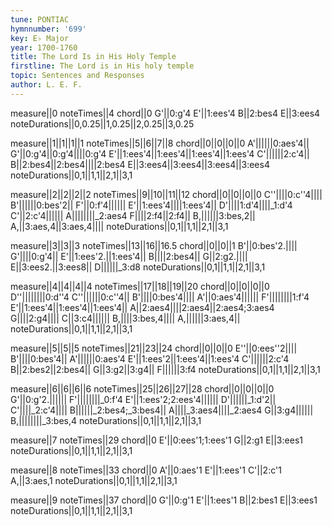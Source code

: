 ```yaml
---
tune: PONTIAC
hymnnumber: '699'
key: E♭ Major
year: 1700-1760
title: The Lord Is in His Holy Temple
firstline: The Lord is in His holy temple
topic: Sentences and Responses
author: L. E. F.
---
```

measure||0
noteTimes||4
chord||0
G'||0:g'4
E'||1:ees'4
B||2:bes4
E||3:ees4
noteDurations||0,0.25||1,0.25||2,0.25||3,0.25

measure||1||1||1||1
noteTimes||5||6||7||8
chord||0||0||0||0
A'||||||0:aes'4||
G'||0:g'4||0:g'4||||0:g'4
E'||1:ees'4||1:ees'4||1:ees'4||1:ees'4
C'||||||2:c'4||
B||2:bes4||2:bes4||||2:bes4
E||3:ees4||3:ees4||3:ees4||3:ees4
noteDurations||0,1||1,1||2,1||3,1

measure||2||2||2||2
noteTimes||9||10||11||12
chord||0||0||0||0
C''||||0:c''4||||
B'||||||0:bes'2||
F'||0:f'4||||||
E'||1:ees'4||||1:ees'4||
D'||||1:d'4||||_1:d'4
C'||2:c'4||||||
A||||||||_2:aes4
F||||2:f4||2:f4||
B,||||||3:bes,2||
A,||3:aes,4||3:aes,4||||
noteDurations||0,1||1,1||2,1||3,1

measure||3||3||3
noteTimes||13||16||16.5
chord||0||0||1
B'||0:bes'2.||||
G'||||0:g'4||
E'||1:ees'2.||1:ees'4||
B||||2:bes4||
G||2:g2.||||
E||3:ees2.||3:ees8||
D||||||_3:d8
noteDurations||0,1||1,1||2,1||3,1

measure||4||4||4||4
noteTimes||17||18||19||20
chord||0||0||0||0
D''||||||||0:d''4
C''||||||0:c''4||
B'||||0:bes'4||||
A'||0:aes'4||||||
F'||||||||1:f'4
E'||1:ees'4||1:ees'4||1:ees'4||
A||2:aes4||||2:aes4||2:aes4;3:aes4
G||||2:g4||||
C||3:c4||||||
B,||||3:bes,4||||
A,||||||3:aes,4||
noteDurations||0,1||1,1||2,1||3,1

measure||5||5||5
noteTimes||21||23||24
chord||0||0||0
E''||0:ees''2||||
B'||||0:bes'4||
A'||||||0:aes'4
E'||1:ees'2||1:ees'4||1:ees'4
C'||||||2:c'4
B||2:bes2||2:bes4||
G||3:g2||3:g4||
F||||||3:f4
noteDurations||0,1||1,1||2,1||3,1

measure||6||6||6||6
noteTimes||25||26||27||28
chord||0||0||0||0
G'||0:g'2.||||||
F'||||||||_0:f'4
E'||1:ees'2;2:ees'4||||||
D'||||||_1:d'2||
C'||||_2:c'4||||
B||||||_2:bes4;_3:bes4||
A||||_3:aes4||||_2:aes4
G||3:g4||||||
B,||||||||_3:bes,4
noteDurations||0,1||1,1||2,1||3,1

measure||7
noteTimes||29
chord||0
E'||0:ees'1;1:ees'1
G||2:g1
E||3:ees1
noteDurations||0,1||1,1||2,1||3,1

measure||8
noteTimes||33
chord||0
A'||0:aes'1
E'||1:ees'1
C'||2:c'1
A,||3:aes,1
noteDurations||0,1||1,1||2,1||3,1

measure||9
noteTimes||37
chord||0
G'||0:g'1
E'||1:ees'1
B||2:bes1
E||3:ees1
noteDurations||0,1||1,1||2,1||3,1

